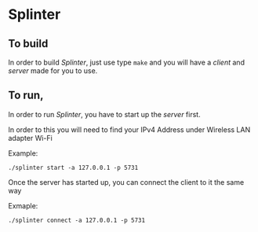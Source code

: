 # Splinter

## To build

In order to build *Splinter*, just use type `make` and you will have a *client* and *server* made for you to use.

## To run,

In order to run *Splinter*, you have to start up the *server* first.

In order to this you will need to find your IPv4 Address under Wireless LAN adapter Wi-Fi

Example:

`./splinter start -a 127.0.0.1 -p 5731`

Once the server has started up, you can connect the client to it the same way

Exmaple:

`./splinter connect -a 127.0.0.1 -p 5731`
